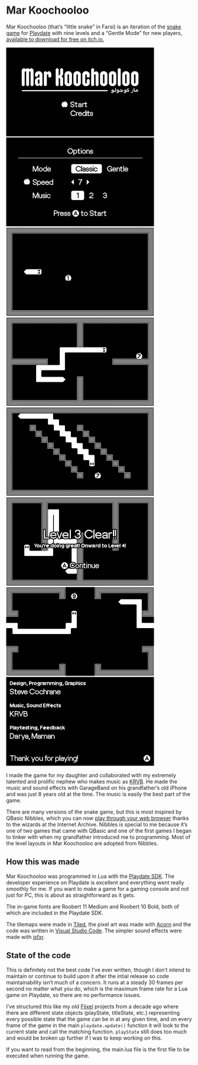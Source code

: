 # Mar Koochooloo

Mar Koochooloo (that’s “little snake” in Farsi) is an iteration of the
[snake game](https://en.wikipedia.org/wiki/Snake_(video_game_genre)) for
[Playdate](https://play.date) with nine levels and a “Gentle Mode” for new
players,
[available to download for free on itch.io.](https://stevecochrane.itch.io/mar-koochooloo)

<img src="https://raw.githubusercontent.com/stevecochrane/Mar-Koochooloo/main/screenshots/title-screen-2x.png" alt="Mar Koochooloo title screen" width="400" height="240" />

<img src="https://raw.githubusercontent.com/stevecochrane/Mar-Koochooloo/main/screenshots/options-screen-2x.png" alt="Options screen" width="400" height="240" />

<img src="https://raw.githubusercontent.com/stevecochrane/Mar-Koochooloo/main/screenshots/first-stage-2x.png" alt="Snake in the first stage" width="400" height="240" />

<img src="https://raw.githubusercontent.com/stevecochrane/Mar-Koochooloo/main/screenshots/early-stage-2x.png" alt="Snake in an early stage" width="400" height="240" />

<img src="https://raw.githubusercontent.com/stevecochrane/Mar-Koochooloo/main/screenshots/zig-zag-2x.png" alt="Snake zig-zagging in staircase pattern" width="400" height="240" />

<img src="https://raw.githubusercontent.com/stevecochrane/Mar-Koochooloo/main/screenshots/level-clear-2x.png" alt="Level Clear screen" width="400" height="240" />

<img src="https://raw.githubusercontent.com/stevecochrane/Mar-Koochooloo/main/screenshots/screen-wrap-2x.png" alt="Snake wrapping around the screen" width="400" height="240" />

<img src="https://raw.githubusercontent.com/stevecochrane/Mar-Koochooloo/main/screenshots/credits-screen-2x.png" alt="Credits screen" width="400" height="240" />

I made the game for my daughter and collaborated with my extremely talented and
prolific nephew who makes music as
[KRVB](https://www.youtube.com/@behgolbb202). He made the music and sound
effects with GarageBand on his grandfather’s old iPhone and was just 8 years
old at the time. The music is easily the best part of the game.

There are many versions of the snake game, but this is most inspired by QBasic
Nibbles, which you can now
[play through your web browser](https://archive.org/details/NibblesQbasic)
thanks to the wizards at the Internet Archive. Nibbles is special to me because
it’s one of two games that came with QBasic and one of the first games I began
to tinker with when my grandfather introduced me to programming. Most of the
level layouts in Mar Koochooloo are adopted from Nibbles.

## How this was made

Mar Koochooloo was programmed in Lua with the
[Playdate SDK](https://play.date/dev/). The developer experience on Playdate is
excellent and everything went really smoothly for me. If you want to make a
game for a gaming console and not just for PC, this is about as straightforward
as it gets.

The in-game fonts are Roobert 11 Medium and Roobert 10 Bold, both of which are
included in the Playdate SDK.

The tilemaps were made in [Tiled](https://www.mapeditor.org), the pixel art
was made with [Acorn](https://flyingmeat.com/acorn/) and the code was written
in [Visual Studio Code](https://code.visualstudio.com). The simpler sound
effects were made with [jsfxr](https://sfxr.me).

## State of the code

This is definitely not the best code I’ve ever written, though I don’t intend
to maintain or continue to build upon it after the intial release so code
maintainability isn’t much of a concern. It runs at a steady 30 frames per
second no matter what you do, which is the maximum frame rate for a Lua game on
Playdate, so there are no performance issues.

I’ve structured this like my old [Flixel](https://lib.haxe.org/p/flixel)
projects from a decade ago where there are different state objects (playState,
titleState, etc.) representing every possible state that the game can be in at
any given time, and on every frame of the game in the main `playdate.update()`
function it will look to the current state and call the matching function.
`playState` still does too much and would be broken up further if I was to keep
working on this.

If you want to read from the beginning, the main.lua file is the first file to
be executed when running the game.
